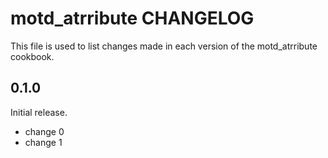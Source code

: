 # motd_atrribute CHANGELOG

This file is used to list changes made in each version of the motd_atrribute cookbook.

## 0.1.0

Initial release.

- change 0
- change 1
